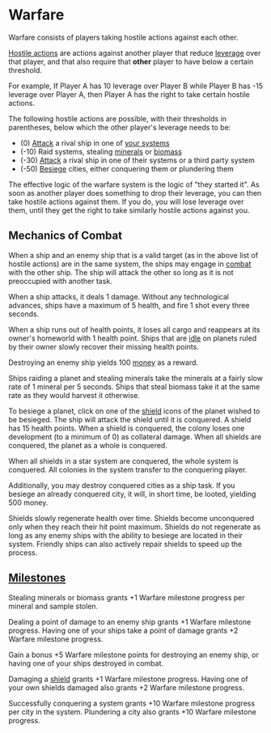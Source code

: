 # Warfare

Warfare consists of players taking hostile actions against each other. 

[Hostile actions](../rulebook/glossary/hostile_action.md) are actions against another player that reduce [leverage](../rulebook/glossary/leverage.md) over that player, and that also require that __other__ player to have below a certain threshold.

For example, If Player A has 10 leverage over Player B while Player B has -15 leverage over Player A, then Player A has the right to take certain hostile actions. 

The following hostile actions are possible, with their thresholds in parentheses, below which the other player's leverage needs to be:
 - (0) [Attack](../rulebook/actions/battle.md) a rival ship in one of [your systems](../rulebook/glossary/rule.md)
 - (-10) Raid systems, stealing [minerals](../rulebook/glossary/mineral.md) or [biomass](../rulebook/glossary/biomass.md)
 - (-30) [Attack](../rulebook/actions/battle.md) a rival ship in one of their systems or a third party system
 - (-50) [Besiege](../rulebook/actions/siege.md) cities, either conquering them or plundering them

The effective logic of the warfare system is the logic of "they started it". As soon as another player does something to drop their leverage, you can then take hostile actions against them. If you do, you will lose leverage over them, until they get the right to take similarly hostile actions against you.

## Mechanics of Combat

When a ship and an enemy ship that is a valid target (as in the above list of hostile actions) are in the same system, the ships may engage in [combat](glossary/combat.md) with the other ship. The ship will attack the other so long as it is not preoccupied with another task. 

When a ship attacks, it deals 1 damage. Without any technological advances, ships have a maximum of 5 health, and fire 1 shot every three seconds. 

When a ship runs out of health points, it loses all cargo and reappears at its owner's homeworld with 1 health point. Ships that are [idle](../rulebook/actions/idle.md) on planets ruled by their owner slowly recover their missing health points.

Destroying an enemy ship yields 100 [money](../rulebook/glossary/money.md) as a reward. 

Ships raiding a planet and stealing minerals take the minerals at a fairly slow rate of 1 mineral per 5 seconds. Ships that steal biomass take it at the same rate as they would harvest it otherwise. 

To besiege a planet, click on one of the [shield](../rulebook/glossary/shield.md) icons of the planet wished to be besieged. The ship will attack the shield until it is conquered. A shield has 15 health points. When a shield is conquered, the colony loses one development (to a minimum of 0) as collateral damage. When all shields are conquered, the planet as a whole is conquered. 

When all shields in a star system are conquered, the whole system is conquered. All colonies in the system transfer to the conquering player.

Additionally, you may destroy conquered cities as a ship task. If you besiege an already conquered city, it will, in short time, be looted, yielding 500 money. 

Shields slowly regenerate health over time. Shields become unconquered only when they reach their hit point maximum. Shields do not regenerate as long as any enemy ships with the ability to besiege are located in their system. Friendly ships can also actively repair shields to speed up the process. 

## [Milestones](../rulebook/glossary/milestone.md)

Stealing minerals or biomass grants +1 Warfare milestone progress per mineral and sample stolen.

Dealing a point of damage to an enemy ship grants +1 Warfare milestone progress. Having one of your ships take a point of damage grants +2 Warfare milestone progress.

Gain a bonus +5 Warfare milestone points for destroying an enemy ship, or having one of your ships destroyed in combat.

Damaging a [shield](glossary/shield.md) grants +1 Warfare milestone progress. Having one of your own shields damaged also grants +2 Warfare milestone progress.

Successfully conquering a system grants +10 Warfare milestone progress per city in the system. Plundering a city also grants +10 Warfare milestone progress.
